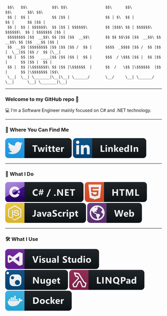      $$\   $$\           $$\ $$\                 $$\      $$\                     $$\       $$\ $$\       
     $$ |  $$ |          $$ |$$ |                $$ | $\  $$ |                    $$ |      $$ |$$ |      
     $$ |  $$ | $$$$$$\  $$ |$$ | $$$$$$\        $$ |$$$\ $$ | $$$$$$\   $$$$$$\  $$ | $$$$$$$ |$$ |      
     $$$$$$$$ |$$  __$$\ $$ |$$ |$$  __$$\       $$ $$ $$\$$ |$$  __$$\ $$  __$$\ $$ |$$  __$$ |$$ |      
     $$  __$$ |$$$$$$$$ |$$ |$$ |$$ /  $$ |      $$$$  _$$$$ |$$ /  $$ |$$ |  \__|$$ |$$ /  $$ |\__|      
     $$ |  $$ |$$   ____|$$ |$$ |$$ |  $$ |      $$$  / \$$$ |$$ |  $$ |$$ |      $$ |$$ |  $$ |          
     $$ |  $$ |\$$$$$$$\ $$ |$$ |\$$$$$$  |      $$  /   \$$ |\$$$$$$  |$$ |      $$ |\$$$$$$$ |$$\       
     \__|  \__| \_______|\__|\__| \______/       \__/     \__| \______/ \__|      \__| \_______|\__|      
                                                                                                     
---

### Welcome to my GitHub repo 👋

💻 I'm a Software Engineer mainly focused on C# and .NET technology.

---

### 📢 Where You Can Find Me

[![Twitter](./Resources/twitter.svg)](https://twitter.com/jarDotNet) [![LinkedIn](./Resources/linkedin.svg)](https://www.linkedin.com/in/joseantonioreyesguerrero/)

---

### 🚧 What I Do

![C# and .NET](./Resources/csharp_dotnet.svg) ![HTML](./Resources/html.svg) ![JavaScript](./Resources/js.svg) ![Web Development](./Resources/web.svg)

---

### 🛠 What I Use

![Visual Studio](./Resources/visualstudio.svg) ![NuGet](./Resources/nuget.svg) ![LinqPad](./Resources/linqpad.svg) ![Docker](./Resources/docker.svg)
